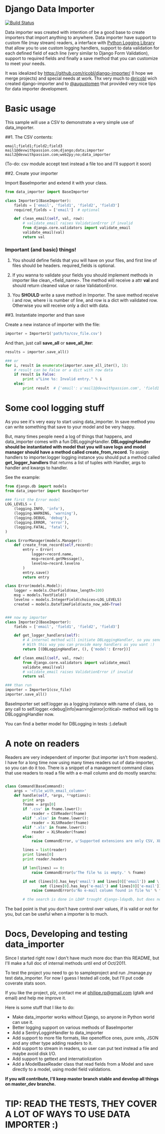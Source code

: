# Django Data Importer

[![Build Status](https://travis-ci.org/jlachowski/django-data-importer.svg?branch=master)](https://travis-ci.org/jlachowski/django-data-importer)

Data importer was created with intention of be a good base to create importers that import anything to anywhere.
Data importer have support to custom file (may stream) readers, a interface with [Python Logging Library](http://docs.python.org/library/logging.html) that allow you to use custom logging handlers, support to data validation for each defined field of each line (very similar to Django Form Validation), support to required fields and finally a save method that you can customize to meet your needs.

It was idealized by https://github.com/ricobl/django-importer/ (I hope we merge projects) and special needs at work. Thx very much to [@ricobl](http://twitter.com/ricobl) wich created django-importer and to [@augustomen](http://twitter.com/augustomen) that provided very nice tips for data importer development.

# Basic usage

This sample will use a CSV to demonstrate a very simple use of data_importer.

##1. The CSV contents:

```csv
email;field1;field2;field3
mail1@devwithpassion.com;django;data;importer
mail2@devwithpassion.com;web2py;no;data_importer
```

(To-do: csv module accept text instead a file too and I'll support it soon)

##2. Create your importer

Import BaseImporter and extend it with your class.

```python
from data_importer import BaseImporter

class Importer1(BaseImporter):
    fields = ['email', 'field1', 'field2', 'field3']
    required_fields = ['email']  # optional

    def clean_email(self, val, row):
        # validate_email raises ValidationError if invalid
        from django.core.validators import validate_email
        validate_email(val)
        return val
```
### Important (and basic) things!

1. You should define fields that you will have on your files, and first line of files should be headers. required_fields is optional.

2. If you wanna to validate your fields you should implement methods in importer like clean_<field_name>. The method will receive a attr **val** and should return cleaned value or raise ValidationError.

3. You **SHOULD** write a save method in Importer. The save method receive i and row, where i is number of line, and row is a dict with validated row. Otherwise you will receive only a dict with data.


##3. Instantiate importer and than save

Create a new instance of importer with the file:

```python
importer = Importer1('path/to/csv_file.csv')
```

And than, just call **save_all** or **save_all_iter**:

```python
results = importer.save_all()

### or
for i, result in enumerate(importer.save_all_iter(), 1):
    # result can be False or a dict with row data
    if result is False:
        print u"Line %s: Invalid entry." % i
    else:
        print result  # {'email': u'mail1@devwithpassion.com', 'field1': u'django', 'field2': u'data', 'field3': u'importer'}
```

# Some cool logging stuff

As you see it's very easy to start using data_importer. In save method you can write something that save to your model and be very happy.

But, many times people need a log of things that happens, and data_importer comes with a fun DBLoggingHandler.
**DBLoggingHandler should be instantiated with model that you will save logs and model manager should have a method called create_from_record**. To assign handlers to importer.logger logging instance you should put a method called **get_logger_handlers** that returns a list of tuples with Handler, args to handler and kwargs to handler.

See the example:

```python
from django.db import models
from data_importer import BaseImporter

### first the Error model
LOG_LEVELS = (
    (logging.INFO, 'info'),
    (logging.WARNING, 'warning'),
    (logging.DEBUG, 'debug'),
    (logging.ERROR, 'error'),
    (logging.FATAL, 'fatal'),
)

class ErrorManager(models.Manager):
    def create_from_record(self,record):
        entry = Error(
            logger=record.name,
            msg=record.getMessage(),
            levelno=record.levelno
        )
        entry.save()
        return entry

class Error(models.Model):
    logger = models.CharField(max_length=100)
    msg = models.TextField()
    levelno = models.IntegerField(choices=LOG_LEVELS)
    created = models.DateTimeField(auto_now_add=True)


### now my importer
class Importer2(BaseImporter):
    fields = ['email', 'field1', 'field2', 'field3']

    def get_logger_handlers(self):
        # A internal method will initiate DBLoggingHandler, so you send args and kwargs.
        # With this way you can provide many handlers as you want :)
        return [(DBLoggingHandler, (), {'model': Error})]

    def clean_email(self, val, row):
        from django.core.validators import validate_email
        validate_email(val)
        # validate_email raises ValidationError if invalid
        return val

### than run
importer = Importer1(csv_file)
importer.save_all()
```

BaseImporter set self.logger as a logging instance with name of class, so any call to self.logger.<debug|info|warning|error|critical> method will log to DBLoggingHandler now.

You can find a better model for DBLogging in tests :).default

# A note on readers

Readers are very independent of importer (but importer isn't from readers). I have for a long time now using many times readers out of data-importer, so you can do it too. There is a snippet of a management command class that use readers to read a file with a e-mail column and do mostly searchs:

```python

class Command(BaseCommand):
    args = '<file_with_email_column>'
    def handle(self, *args, **options):
        print args
        fname = args[0]
        if '.csv' in fname.lower():
            reader = CSVReader(fname)
        elif '.xlsx' in fname.lower():
            reader = XLSXReader(fname)
        elif '.xls' in fname.lower():
            reader = XLSReader(fname)
        else:
            raise CommandError, u'Supported extensions are only CSV, XLS and XLSX'

        lines = list(reader)
        print lines[0]
        print reader.headers

        if len(lines) == 0:
            raise CommandError(u'The file %s is empty.' % fname)

        if not (lines[0].has_key('email') and lines[0]['email']) and \
                not (lines[0].has_key('e-mail') and lines[0]['e-mail']):
            raise CommandError(u'No e-mail column found in file %s' % fname)

        # the search is done in LDAP trought django-ldapdb, but does not matters here.
```

The bad point is that you don't have control over values, if is valid or not for you, but can be useful when a importer is to much.


# Docs, Developing and testing data_importer

Since I started right now I don't have much more doc than this README, but I'll make a full doc of internal methods until end of Oct/2011.

To test the project you need to go to sampleproject and run ./manage.py test data_importer. For now I guess I tested all code, but I'll put code coverate stats soon.

If you like the project, plz, contact me at philipe.rp@gmail.com (gtalk and email) and help me improve it.

Here is some stuff that I like to do:

* Make data_importer works without Django, so anyone in Python world can use it.
* Better logging support on various methods of BaseImporter
* Add a SentryLogginHandler to data_importer
* Add support to more file formats, like openoffice ones, pure xmls, JSON and any other type adding readers to it.
* Add support to stream in readers, so user can put text instead a file and maybe avoid disk I/O.
* Add support to gettext and internatiolization
* Add a ModelBaseReader class that read fields from a Model and save directly to a model, using model field validations.

**If you will contribute, I'll keep master branch stable and develop all things on master_dev branche.**

# TIP: READ THE TESTS, THEY COVER A LOT OF WAYS TO USE DATA IMPORTER :)

